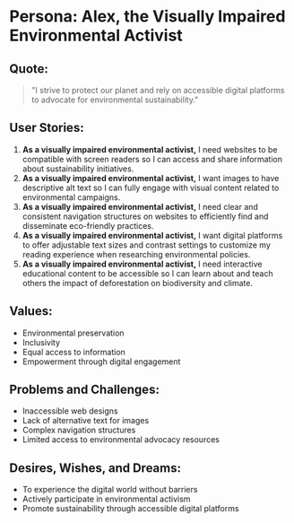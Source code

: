 # Persona: Alex, the Visually Impaired Environmental Activist

## Quote:

> "I strive to protect our planet and rely on accessible digital platforms to advocate for environmental sustainability."

## User Stories:

1. **As a visually impaired environmental activist,** I need websites to be compatible with screen readers so I can access and share information about sustainability initiatives.
2. **As a visually impaired environmental activist,** I want images to have descriptive alt text so I can fully engage with visual content related to environmental campaigns.
3. **As a visually impaired environmental activist,** I need clear and consistent navigation structures on websites to efficiently find and disseminate eco-friendly practices.
4. **As a visually impaired environmental activist,** I want digital platforms to offer adjustable text sizes and contrast settings to customize my reading experience when researching environmental policies.
5. **As a visually impaired environmental activist,** I need interactive educational content to be accessible so I can learn about and teach others the impact of deforestation on biodiversity and climate.

## Values:

- Environmental preservation
- Inclusivity
- Equal access to information
- Empowerment through digital engagement

## Problems and Challenges:

- Inaccessible web designs
- Lack of alternative text for images
- Complex navigation structures
- Limited access to environmental advocacy resources

## Desires, Wishes, and Dreams:

- To experience the digital world without barriers
- Actively participate in environmental activism
- Promote sustainability through accessible digital platforms
